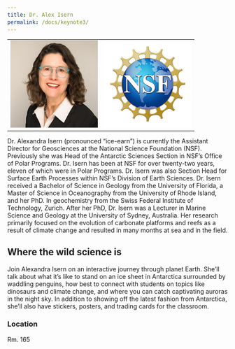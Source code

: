 ```yaml
---
title: Dr. Alex Isern
permalink: /docs/keynote3/
---
```


|     |     |
| --- | --- |
|  ![Alexandra Isern](../images/isern.jpg) |   ![NSF Logo](../images/nsf.png) |

Dr. Alexandra Isern (pronounced “ice-earn”) is currently the Assistant Director for Geosciences at the
National Science Foundation (NSF). Previously she was Head of the Antarctic Sciences Section in NSF’s
Office of Polar Programs. Dr. Isern has been at NSF for over twenty-two years, eleven of which were in
Polar Programs. Dr. Isern was also Section Head for Surface Earth Processes within NSF’s Division of
Earth Sciences. Dr. Isern received a Bachelor of Science in Geology from the University of Florida, a
Master of Science in Oceanography from the University of Rhode Island, and her PhD. In geochemistry
from the Swiss Federal Institute of Technology, Zurich. After her PhD, Dr. Isern was a Lecturer in Marine
Science and Geology at the University of Sydney, Australia. Her research primarily focused on the
evolution of carbonate platforms and reefs as a result of climate change and resulted in many months at
sea and in the field.


## Where the wild science is
  
Join Alexandra Isern on an interactive journey through planet Earth. She’ll talk about what it’s like to stand on an ice sheet in Antarctica surrounded by waddling penguins, how best to connect with students on topics like dinosaurs and climate change, and where you can catch captivating auroras in the night sky. In addition to showing off the latest fashion from Antarctica, she’ll also have stickers, posters, and trading cards for the classroom.

### Location
Rm. 165